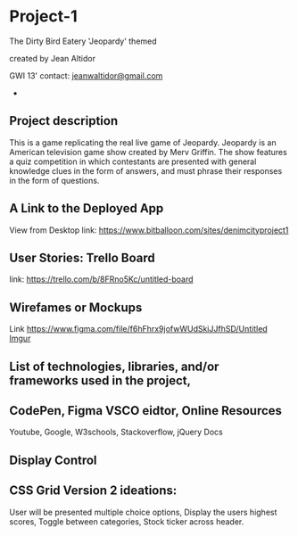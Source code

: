 # Project-1
The Dirty Bird Eatery 
'Jeopardy' themed

created by Jean Altidor

GWI 13'
contact: jeanwaltidor@gmail.com

-


Project description
-
This is a game replicating the real live game of Jeopardy. Jeopardy is an American television game show created by Merv Griffin. The show features a quiz competition in which contestants are presented with general knowledge clues in the form of answers, and must phrase their responses in the form of questions. 

A Link to the Deployed App
-
View from Desktop
link: https://www.bitballoon.com/sites/denimcityproject1


User Stories: Trello Board 
-
link: https://trello.com/b/8FRno5Kc/untitled-board

Wirefames or Mockups 
-
Link https://www.figma.com/file/f6hFhrx9jofwWUdSkiJJfhSD/Untitled
[Imgur](https://i.imgur.com/GIAfciz.png)



List of technologies, libraries, and/or frameworks used in the project,
-
CodePen, 
Figma
VSCO eidtor,
Online Resources
- 
Youtube,
Google,
W3schools, 
Stackoverflow,
jQuery Docs

Display Control
-
CSS Grid
Version 2 ideations:
-

User will be presented multiple choice options,
Display the users highest scores, Toggle between categories, Stock ticker across header.


